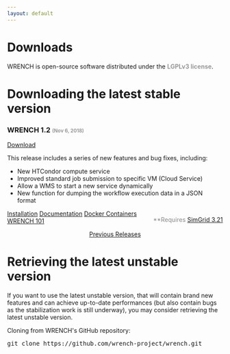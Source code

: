 ```yaml
---
layout: default
---
```


<div class="page-header">
    <div class="container">
        <div class="row">
            <div class="col-lg-6 col-md-6 col-sm-6 col-xs-12">
                <div class="page-section">
                    <h1 class="page-title ">Downloads</h1>
                    <div class="page-breadcrumb">
                        WRENCH is open-source software distributed under the <strong style="color: #999">LGPLv3 license</strong>.
                    </div>
                </div>
            </div>
            <div class="col-lg-6 col-md-6 col-sm-6 hidden-xs">
                <div class="page-section">
                    <p>
                        <!-- ADD GENERAL TEXT ABOUT DOWNLOADS --> 
                    </p>
                </div>
            </div>
        </div>
    </div>
</div>

<div class="space-small">
    <div class="container">
        <div class="row">
            <div class="col-lg-12 col-md-12 col-sm-12 col-xs-12">
                <div class="section-title">
                    <h1>Downloading the latest stable version</h1>
                </div>
            </div>
        </div>
        <div class="row">
            <div class="col-lg-12 col-md-12 col-sm-12 col-xs-12">
                <div class="plan-block">
                    <div class="plan-header">
                        <h3>WRENCH 1.2 <span style="color: #999; font-size: 0.7em">(Nov 6, 2018)</span></h3>
                        <p class="plan-price">
                            <a href="https://github.com/wrench-project/wrench/releases/tag/v1.2" class="btn btn-success">
                                <i class="fa fa-download"></i> Download
                            </a>
                        </p>
                    </div>
                    <div class="plan-content">
                        <p>This release includes a series of new features and bug fixes, including:
                            <ul class="angle angle-right">
                                <li>New HTCondor compute service</li>
                                <li>Improved standard job submission to specific VM (Cloud Service)</li>
                                <li>Allow a WMS to start a new service dynamically</li>
                                <li>New function for dumping the workflow execution data in a JSON format</li>
                            </ul>
                            <p style="color: #888; float: right">
                                **Requires <a href="https://simgrid.org" target="_blank">SimGrid 3.21</a>
                            </p>
                            <a href="/wrench/1.2/user/install.html" class="btn btn-default btn-xs"><i class="fa fa-cog"></i> Installation</a>
                            <a href="/wrench/1.2/user/index.html" class="btn btn-default btn-xs"><i class="fa fa-book"></i> Documentation</a>
                            <a href="https://hub.docker.com/r/wrenchproject/wrench/" target="_blank" class="btn btn-default btn-xs"><i class="fab fa-docker"></i> Docker Containers</a>
                            <a href="/wrench/1.2/user/wrench-101.html" class="btn btn-default btn-xs"><i class="fa fa-graduation-cap"></i> WRENCH 101</a>
                        </p>
                    </div>
                </div>
            </div>
        </div>
        <div class="row">
            <div class="col-lg-12 col-md-12 col-sm-12 col-xs-12">
            <p style="text-align: center">
                <a href="./previousreleases.html" class="btn btn-default btn-xs">
                    <i class="fa fa-bullhorn"></i> Previous Releases
                </a>
            </p>
            </div>
        </div>
    </div>
</div>

<div class="space-medium bg-light">
    <div class="container">
        <div class="row">
            <div class="col-lg-12 col-md-12 col-sm-12 col-xs-12">
                <div class="section-title">
                    <h1>Retrieving the latest unstable version</h1>
                    <p>If you want to use the latest unstable version, that will contain brand new features and can achieve up-to-date performances (but also contain bugs as the stabilization work is still underway), you may consider retrieving the latest unstable version.</p>
                </div>
            </div>
        </div>
        <div class="row">
            <div class="col-lg-12 col-md-12 col-sm-12 col-xs-12">
                <div class="feature-block">
                    <a href="https://github.com/wrench-project/wrench" target="_blank" class=" feature-icon">
                        <i class="fab fa-github"></i>
                    </a>
                    <div class="feature-content">
                        <p style="margin-bottom: 1em">Cloning from WRENCH's GitHub repository:</p>
                        <pre>git clone https://github.com/wrench-project/wrench.git</pre>
                    </div>
                </div>
            </div>
        </div>
    </div>
</div>
